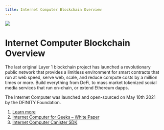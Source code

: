 ```yaml
---
title: Internet Computer Blockchain Overview
---
```


![](/img/how-it-works/overview-of-the-internet-computer.600x300.jpg)

# Internet Computer Blockchain Overview
The last original Layer 1 blockchain project has launched a revolutionary public network that provides a limitless environment for smart contracts that run at web speed, serve web, scale, and reduce compute costs by a million times or more. Build everything from DeFi, to mass market tokenized social media services that run on-chain, or extend Ethereum dapps.

The Internet Computer was launched and open-sourced on May 10th 2021 by the DFINITY Foundation.

1. [Learn more](/how-it-works/overview-of-the-internet-computer/)
2. [Internet Computer for Geeks – White Paper](https://dfinity.org/whitepaper.pdf)
3. [Internet Computer Canister SDK](https://github.com/dfinity/sdk)

